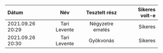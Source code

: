 | Dátum | Név | Tesztelt rész | Sikeres volt-e |
| :---  | :--:| :----:        |  -----:        |  
| 2021.09.26 20:29 | Tari Levente | Négyzetre emelés | Sikeres |
| 2021.09.26 20:30 | Tari Levente | Gyökvonás | Sikeres | 

